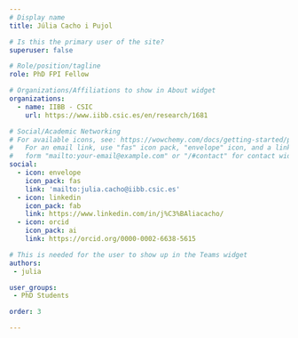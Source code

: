 ```yaml
---
# Display name
title: Júlia Cacho i Pujol

# Is this the primary user of the site?
superuser: false

# Role/position/tagline
role: PhD FPI Fellow

# Organizations/Affiliations to show in About widget
organizations:
  - name: IIBB - CSIC
    url: https://www.iibb.csic.es/en/research/1681

# Social/Academic Networking
# For available icons, see: https://wowchemy.com/docs/getting-started/page-builder/#icons
#   For an email link, use "fas" icon pack, "envelope" icon, and a link in the
#   form "mailto:your-email@example.com" or "/#contact" for contact widget.
social:
  - icon: envelope
    icon_pack: fas
    link: 'mailto:julia.cacho@iibb.csic.es'
  - icon: linkedin
    icon_pack: fab
    link: https://www.linkedin.com/in/j%C3%BAliacacho/
  - icon: orcid
    icon_pack: ai
    link: https://orcid.org/0000-0002-6638-5615

# This is needed for the user to show up in the Teams widget
authors:
 - julia

user_groups:
 - PhD Students

order: 3

---
```

